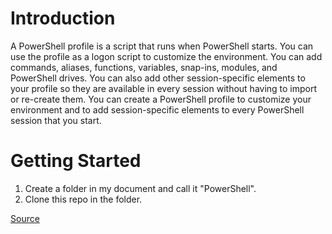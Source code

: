 # Introduction 
A PowerShell profile is a script that runs when PowerShell starts. You can use the profile as a logon script to customize the environment. You can add commands, aliases, functions, variables, snap-ins, modules, and PowerShell drives. You can also add other session-specific elements to your profile so they are available in every session without having to import or re-create them.
You can create a PowerShell profile to customize your environment and to add session-specific elements to every PowerShell session that you start.
# Getting Started
1. Create a folder in my document and call it "PowerShell".
2. Clone this repo in the folder.

[Source](https://docs.microsoft.com/en-us/powershell/module/microsoft.powershell.core/about/about_profiles?view=powershell-7)